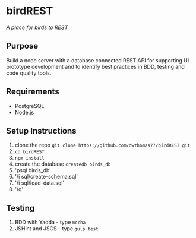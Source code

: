 # birdREST

*A place for birds to REST*

## Purpose
Build a node server with a database connected REST API for supporting UI prototype development and to identify best practices in BDD, testing and code quality tools.

## Requirements

* PostgreSQL
* Node.js

## Setup Instructions

1. clone the repo `git clone https://github.com/dwthomas77/birdREST.git`
2. `cd birdREST`
3. `npm install`
4. create the database `createdb birds_db`
5. 'psql birds_db'
6. '\i sql/create-schema.sql'
7. '\i sql/load-data.sql'
8. '\q'

## Testing

1. BDD with Yadda - type `mocha`
2. JSHint and JSCS - type `gulp test`